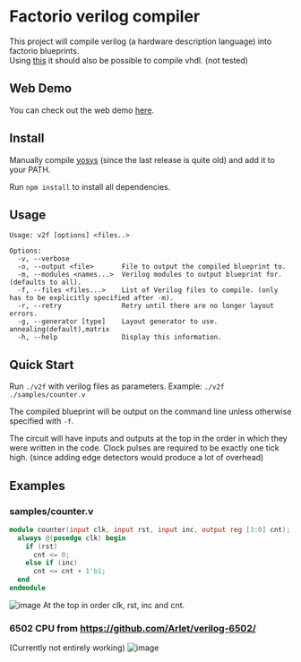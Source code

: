 # Factorio verilog compiler

This project will compile verilog (a hardware description language) into factorio blueprints.\
Using [this](https://github.com/ghdl/ghdl-yosys-plugin) it should also be possible to compile vhdl. (not tested)

## Web Demo
You can check out the web demo [here](https://redcrafter.github.io/verilog2factorio).

## Install
Manually compile [yosys](https://github.com/YosysHQ/yosys) (since the last release is quite old) and add it to your PATH.

Run ``` npm install ``` to install all dependencies.

## Usage
```
Usage: v2f [options] <files..>

Options:
  -v, --verbose
  -o, --output <file>       File to output the compiled blueprint to.
  -m, --modules <names...>  Verilog modules to output blueprint for. (defaults to all).
  -f, --files <files...>    List of Verilog files to compile. (only has to be explicitly specified after -m).
  -r, --retry               Retry until there are no longer layout errors.
  -g, --generator [type]    Layout generator to use. annealing(default),matrix
  -h, --help                Display this information.
```
## Quick Start
Run ```./v2f``` with verilog files as parameters. Example: `./v2f ./samples/counter.v`

The compiled blueprint will be output on the command line unless otherwise specified with `-f`.

The circuit will have inputs and outputs at the top in the order in which they were written in the code.
Clock pulses are required to be exactly one tick high. (since adding edge detectors would produce a lot of overhead)

## Examples

### samples/counter.v
```verilog
module counter(input clk, input rst, input inc, output reg [3:0] cnt);
  always @(posedge clk) begin
    if (rst)
      cnt <= 0;
    else if (inc)
      cnt <= cnt + 1'b1;
  end
endmodule
```
![image](https://user-images.githubusercontent.com/35386456/115978416-2c589600-a54d-11eb-8cbd-92d37e0ef3bb.png)
At the top in order clk, rst, inc and cnt.

### 6502 CPU from https://github.com/Arlet/verilog-6502/
(Currently not entirely working)
![image](https://user-images.githubusercontent.com/35386456/115978429-54e09000-a54d-11eb-8d4e-48d7d9fc68c2.png)

